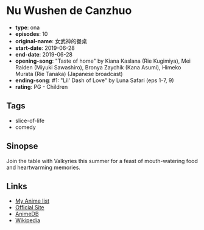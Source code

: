 # Nu Wushen de Canzhuo

-   **type**: ona
-   **episodes**: 10
-   **original-name**: 女武神的餐桌
-   **start-date**: 2019-06-28
-   **end-date**: 2019-06-28
-   **opening-song**: "Taste of home" by Kiana Kaslana (Rie Kugimiya), Mei Raiden (Miyuki Sawashiro), Bronya Zaychik (Kana Asumi), Himeko Murata (Rie Tanaka) (Japanese broadcast)
-   **ending-song**: #1: "Lil' Dash of Love" by Luna Safari (eps 1-7, 9)
-   **rating**: PG - Children

## Tags

-   slice-of-life
-   comedy

## Sinopse

Join the table with Valkyries this summer for a feast of mouth-watering food and heartwarming memories.

## Links

-   [My Anime list](https://myanimelist.net/anime/40100/Nu_Wushen_de_Canzhuo)
-   [Official Site](https://www.bilibili.com/bangumi/media/md28221384/)
-   [AnimeDB](http://anidb.info/perl-bin/animedb.pl?show=anime&aid=15005)
-   [Wikipedia](https://baike.baidu.com/item/%E5%A5%B3%E6%AD%A6%E7%A5%9E%E7%9A%84%E9%A4%90%E6%A1%8C/23536659)
